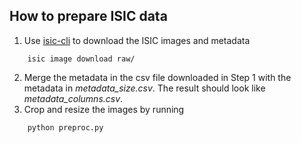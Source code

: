 ## How to prepare ISIC data

1. Use [isic-cli](https://github.com/ImageMarkup/isic-cli) to download the ISIC images and metadata
```
    isic image download raw/
```
2. Merge the metadata in the csv file downloaded in Step 1 with the metadata in *metadata_size.csv*. The result should look like *metadata_columns.csv*.
3. Crop and resize the images by running 
```
    python preproc.py
```
